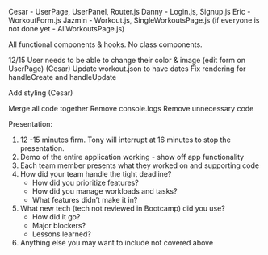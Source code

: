 Cesar - UserPage, UserPanel, Router.js
Danny - Login.js, Signup.js
Eric - WorkoutForm.js
Jazmin - Workout.js, SingleWorkoutsPage.js (if everyone is not done yet - AllWorkoutsPage.js)

All functional components & hooks. No class components.

12/15
User needs to be able to change their color & image (edit form on UserPage) (Cesar)
Update workout.json to have dates
Fix rendering for handleCreate and handleUpdate

Add styling (Cesar)

Merge all code together
Remove console.logs
Remove unnecessary code


Presentation:

1. 12 -15 minutes firm. Tony will interrupt at 16 minutes to stop the presentation. 
2. Demo of the entire application working - show off app functionality
3. Each team member presents what they worked on and supporting code
4. How did your team handle the tight deadline?
    - How did you prioritize features?
    - How did you manage workloads and tasks?
    - What features didn’t make it in?
5. What new tech (tech not reviewed in Bootcamp) did you use?
    - How did it go?
    - Major blockers?
    - Lessons learned?
6. Anything else you may want to include not covered above
